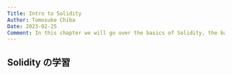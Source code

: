 ```yaml
---
Title: Intro to Solidity
Author: Tomosuke Chiba
Date: 2023-02-25
Comment: In this chapter we will go over the basics of Solidity, the basic language of EVM.
---
```


## Solidity の学習

